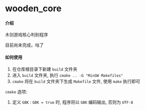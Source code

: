 # wooden_core

#### 介绍
木剑游戏核心判别程序

目前尚未完成，咕了

#### 如何使用
1. 在仓库根目录下新建 ```build``` 文件夹
2. 进入 ```build``` 文件夹, 执行 ```cmake .. -G "MinGW Makefiles"```
3. ```cmake``` 将在 ```build``` 文件夹下生成 ```Makefile``` 文件, 使用 ```make``` 执行即可

```cmake``` 选项:
1. 定义 ```GBK``` : ```GBK = true``` 时, 程序将以 ```GBK``` 编码输出, 否则为 ```UTF-8```
